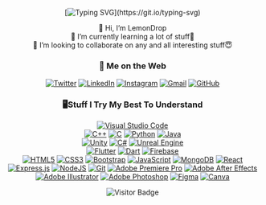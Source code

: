 <div align= "center" markdown="1">

[![Typing SVG](https://readme-typing-svg.herokuapp.com/?center=true&height=60&width=600&size=40&font=Fira+Sans&color=a15fdf&vCenter=true&lines=Flutter+Developer;Unity+GameDev;Competitve+Programmer;Full+Stack+WebDev;)](https://git.io/typing-svg)

👋 Hi, I’m LemonDrop  
🌱 I’m currently learning a lot of stuff🐣  
💞️ I’m looking to collaborate on any and all interesting stuff😇  

### 🔎 Me on the Web
[![Twitter](https://img.shields.io/badge/Twitter-%231DA1F2.svg?style=for-the-badge&logo=Twitter&logoColor=white&link=https://twitter.com/lemondrop847)](https://twitter.com/lemondrop847)
[![LinkedIn](https://img.shields.io/badge/linkedin-%230077B5.svg?style=for-the-badge&logo=linkedin&logoColor=white&link=https://www.linkedin.com/in/nitin-mishra847/)](https://www.linkedin.com/in/nitin-mishra847/)
[![Instagram](https://img.shields.io/badge/Instagram-%23E4405F.svg?style=for-the-badge&logo=Instagram&logoColor=white&link=https://instagram.com/lemon_drop_847/)](https://instagram.com/lemon_drop_847)
[![Gmail](https://img.shields.io/badge/Gmail-D14836?style=for-the-badge&logo=gmail&logoColor=white&link=mailto:awesomenitin847@gmail.com)](mailto:awesomenitin847@gmail.com)
[![GitHub](https://img.shields.io/badge/github-%23121011.svg?style=for-the-badge&logo=github&logoColor=white&link=https://github.com/LemonDrop847)](https://github.com/LemonDrop847)

<!---
### Noob CP profiles  
![CodeChef](https://img.shields.io/badge/CodeChef-%23964B00.svg?style=for-the-badge&logo=CodeChef&logoColor=white)
![Codeforces](https://img.shields.io/badge/Codeforces-445f9d?style=for-the-badge&logo=Codeforces&logoColor=white)
![Hackerrank](https://img.shields.io/badge/-Hackerrank-2EC866?style=for-the-badge&logo=HackerRank&logoColor=white)
![LeetCode](https://img.shields.io/badge/LeetCode-000000?style=for-the-badge&logo=LeetCode&logoColor=#d16c06)
-->
### 🖥️Stuff I Try My Best To Understand

[![Visual Studio Code](https://img.shields.io/badge/Visual%20Studio%20Code-0078d7.svg?style=for-the-badge&logo=visual-studio-code&logoColor=white&link=https://code.visualstudio.com/)](https://code.visualstudio.com/)  
[![C++](https://img.shields.io/badge/c++-%2300599C.svg?style=for-the-badge&logo=c%2B%2B&logoColor=white&link=https://cplusplus.com/)](https://cplusplus.com/)
[![C](https://img.shields.io/badge/c-%2300599C.svg?style=for-the-badge&logo=c&logoColor=white&link=https://www.cprogramming.com/)](https://www.cprogramming.com/)
[![Python](https://img.shields.io/badge/python-3670A0?style=for-the-badge&logo=python&logoColor=ffdd54&link=https://www.python.org/)](https://www.python.org/)
[![Java](https://img.shields.io/badge/java-%23ED8B00.svg?style=for-the-badge&logo=java&logoColor=white&link=https://www.java.com/en/)](https://www.java.com/en/)  
[![Unity](https://img.shields.io/badge/unity-%23000000.svg?style=for-the-badge&logo=unity&logoColor=white&link=https://unity.com/)](https://unity.com/)
[![C#](https://img.shields.io/badge/c%23-%23239120.svg?style=for-the-badge&logo=c-sharp&logoColor=white&link=https://docs.microsoft.com/en-us/dotnet/csharp/)](https://docs.microsoft.com/en-us/dotnet/csharp/)
[![Unreal Engine](https://img.shields.io/badge/unrealengine-%23313131.svg?style=for-the-badge&logo=unrealengine&logoColor=white&link=https://www.unrealengine.com/en-US)](https://www.unrealengine.com/en-US)  
[![Flutter](https://img.shields.io/badge/Flutter-%2302569B.svg?style=for-the-badge&logo=Flutter&logoColor=white&link=https://flutter.dev/)](https://flutter.dev/)
[![Dart](https://img.shields.io/badge/dart-%230175C2.svg?style=for-the-badge&logo=dart&logoColor=white&link=https://dart.dev/)](https://dart.dev/) 
[![Firebase](https://img.shields.io/badge/firebase-%23039BE5.svg?style=for-the-badge&logo=firebase&link=https://firebase.google.com/)](https://firebase.google.com/)  
[![HTML5](https://img.shields.io/badge/html5-%23E34F26.svg?style=for-the-badge&logo=html5&logoColor=white&link=https://devdocs.io/html/)](https://devdocs.io/html/)
[![CSS3](https://img.shields.io/badge/css3-%231572B6.svg?style=for-the-badge&logo=css3&logoColor=white&link=https://devdocs.io/css/)](https://devdocs.io/css/)
[![Bootstrap](https://img.shields.io/badge/bootstrap-%23563D7C.svg?style=for-the-badge&logo=bootstrap&logoColor=white&link=https://getbootstrap.com/)](https://getbootstrap.com/)
[![JavaScript](https://img.shields.io/badge/javascript-%23323330.svg?style=for-the-badge&logo=javascript&logoColor=%23F7DF1E&link=https://javascript.info/)](https://javascript.info/)
[![MongoDB](https://img.shields.io/badge/MongoDB-%234ea94b.svg?style=for-the-badge&logo=mongodb&logoColor=white&link=https://www.mongodb.com/)](https://www.mongodb.com/)
[![React](https://img.shields.io/badge/react-%2320232a.svg?style=for-the-badge&logo=react&logoColor=%2361DAFB&link=https://reactjs.org/)](https://reactjs.org/)
[![Express.js](https://img.shields.io/badge/express.js-%23404d59.svg?style=for-the-badge&logo=express&logoColor=%2361DAFB&link=https://expressjs.com/)](https://expressjs.com/)
[![NodeJS](https://img.shields.io/badge/node.js-6DA55F?style=for-the-badge&logo=node.js&logoColor=white&link=https://nodejs.org/en/)](https://nodejs.org/en/)
[![Git](https://img.shields.io/badge/git-%23F05033.svg?style=for-the-badge&logo=git&logoColor=white&link=https://git-scm.com/)](https://git-scm.com/)
[![Adobe Premiere Pro](https://img.shields.io/badge/Adobe%20Premiere%20Pro-9999FF.svg?style=for-the-badge&logo=Adobe%20Premiere%20Pro&logoColor=white&link=https://www.adobe.com/products/premiere.html)](https://www.adobe.com/products/premiere.html)
[![Adobe After Effects](https://img.shields.io/badge/Adobe%20After%20Effects-9999FF.svg?style=for-the-badge&logo=Adobe%20After%20Effects&logoColor=white&link=https://www.adobe.com/products/aftereffects.html)](https://www.adobe.com/products/aftereffects.html)
[![Adobe Illustrator](https://img.shields.io/badge/adobe%20illustrator-%23FF9A00.svg?style=for-the-badge&logo=adobe%20illustrator&logoColor=white&link=https://www.adobe.com/products/illustrator.html)](https://www.adobe.com/products/illustrator.html)
[![Adobe Photoshop](https://img.shields.io/badge/adobe%20photoshop-%2331A8FF.svg?style=for-the-badge&logo=adobe%20photoshop&logoColor=white&link=https://www.adobe.com/products/photoshop.html)](https://www.adobe.com/products/photoshop.html)
[![Figma](https://img.shields.io/badge/figma-%23F24E1E.svg?style=for-the-badge&logo=figma&logoColor=white&link=https://www.figma.com/)](https://www.figma.com/)
[![Canva](https://img.shields.io/badge/Canva-%2300C4CC.svg?style=for-the-badge&logo=Canva&logoColor=white&link=https://www.canva.com/)](https://www.canva.com/)

![Visitor Badge](https://komarev.com/ghpvc/?username=LemonDrop847&color=blueviolet&style=for-the-badge&label=Visitors+Here)
</div>

<!---
LemonDrop847/LemonDrop847 is a ✨ special ✨ repository because its `README.md` (this file) appears on your GitHub profile.
You can click the Preview link to take a look at your changes.
--->
